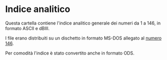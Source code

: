 # Indice analitico

Questa cartella contiene l'indice analitico generale dei numeri da 1 a
146, in formato ASCII e dBIII.

I file erano distribuiti su un dischetto in formato MS-DOS allegato al
[numero 146](https://archive.org/details/MC_microcomputer-146/#page/n64).

Per comodità l'indice è stato convertito anche in formato ODS.

